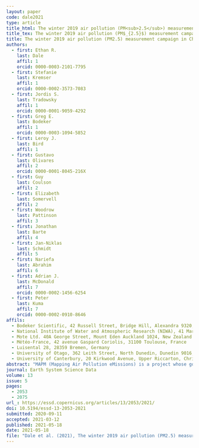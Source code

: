 ```yaml
---
layout: paper
code: dale2021
type: article
title_html: The winter 2019 air pollution (PM<sub>2.5</sub>) measurement campaign in Christchurch, New Zealand
title_tex: The winter 2019 air pollution (PM$_{2.5}$) measurement campaign in Christchurch, New Zealand
title: The winter 2019 air pollution (PM2.5) measurement campaign in Christchurch, New Zealand 
authors:
  - first: Ethan R.
    last: Dale
    affil: 1
    orcid: 0000-0003-2101-7795
  - first: Stefanie
    last: Kremser
    affil: 1
    orcid: 0000-0002-3573-7083
  - first: Jordis S.
    last: Tradowsky
    affil: 1
    orcid: 0000-0001-9059-4292
  - first: Greg E.
    last: Bodeker
    affil: 1
    orcid: 0000-0003-1094-5852
  - first: Leroy J.
    last: Bird
    affil: 1
  - first: Gustavo
    last: Olivares
    affil: 2
    orcid: 0000-0001-8045-216X
  - first: Guy
    last: Coulson
    affil: 2
  - first: Elizabeth
    last: Somervell
    affil: 2
  - first: Woodrow
    last: Pattinson
    affil: 3
  - first: Jonathan
    last: Barte
    affil: 4
  - first: Jan-Niklas
    last: Schmidt
    affil: 5
  - first: Nariefa
    last: Abrahim
    affil: 6
  - first: Adrian J.
    last: McDonald
    affil: 7
    orcid: 0000-0002-1456-6254
  - first: Peter
    last: Kuma
    affil: 7
    orcid: 0000-0002-0910-8646
affils:
  - Bodeker Scientific, 42 Russell Street, Bridge Hill, Alexandra 9320, New Zealand
  - National Institute of Water and Atmospheric Research (NIWA), 41 Market Place, Auckland Central 1010, Auckland, New Zealand
  - Mote Ltd. 40A George Street, Mount Eden Auckland 1024, New Zealand
  - Météo-France, 42 avenue Gaspard Coriolis, 31100 Toulouse, France
  - Luisental 28, 28359 Bremen, Germany
  - University of Otago, 362 Leith Street, North Dunedin, Dunedin 9016, New Zealand
  - University of Canterbury, 20 Kirkwood Avenue, Upper Riccarton, Christchurch 8041, New Zealand
abstract: "MAPM (Mapping Air Pollution eMissions) is a project whose goal is to develop a method to infer airborne particulate matter (PM) emissions maps from in situ PM concentration measurements. In support of MAPM, a winter field campaign was conducted in New Zealand in 2019 (June to September) to obtain the measurements required to test and validate the MAPM methodology. Two different types of instruments measuring PM were deployed: ES-642 remote dust monitors (17 instruments) and Outdoor Dust Information Nodes (ODINs; 50 instruments). The measurement campaign was bracketed by two intercomparisons where all instruments were co-located, with a permanently installed tapered element oscillating membrane (TEOM) instrument, to determine any instrument biases. Changes in biases between the pre- and post-campaign intercomparisons were used to determine instrument drift over the campaign period. Once deployed, each ES-642 was co-located with an ODIN. In addition to the PM measurements, meteorological variables (temperature, pressure, wind speed, and wind direction) were measured at three automatic weather station (AWS) sites established as part of the campaign, with additional data being sourced from 27 further AWSs operated by other agencies. Vertical profile measurements were made with 12 radiosondes during two 24 h periods and complimented measurements made with a mini micropulse lidar and ceilometer. Here we present the data collected during the campaign and discuss the correction of the measurements made by various PM instruments. We find that when compared to measurements made with a simple linear correction, a correction based on environmental conditions improves the quality of measurements retrieved from ODINs but results in over-fitting and increases the uncertainties when applied to the more sophisticated ES-642 instruments. We also compare PM2.5 and PM10 measured by ODINs which, in some cases, allows us to identify PM from natural and anthropogenic sources. The PM data collected during the campaign are publicly available from <a href=\"https://doi.org/10.5281/zenodo.4542559\">https://doi.org/10.5281/zenodo.4542559</a> (Dale et al., 2020b), and the data from other instruments are available from <a href=\"https://doi.org/10.5281/zenodo.4536640\">https://doi.org/10.5281/zenodo.4536640</a> (Dale et al., 2020a)."
journal: Earth System Science Data
volume: 13
issue: 5
pages:
  - 2053
  - 2075
url_: https://essd.copernicus.org/articles/13/2053/2021/
doi: 10.5194/essd-13-2053-2021
submitted: 2020-09-11
accepted: 2021-03-12
published: 2021-05-18
date: 2021-05-18
file: "Dale et al. (2021), The winter 2019 air pollution (PM2.5) measurement campaign in Christchurch, New Zealand.pdf"
---
```

